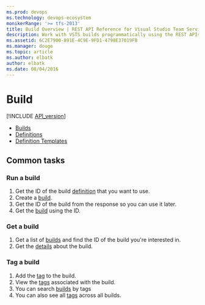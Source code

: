 ```yaml
---
ms.prod: devops
ms.technology: devops-ecosystem
monikerRange: '>= tfs-2013'
title: Build Overview | REST API Reference for Visual Studio Team Services and Team Foundation Server
description: Work with VSTS builds programmatically using the REST APIs.
ms.assetid: 6C2E7900-891E-4C9E-9FD1-4798E37019FB
ms.manager: douge
ms.topic: article
ms.author: elbatk
author: elbatk
ms.date: 08/04/2016
---
```


# Build
[!INCLUDE [API_version](../_data/version2.md)]

* [Builds](./builds.md)
* [Definitions](./definitions.md)
* [Definition Templates](./definition-templates.md)

## Common tasks

### Run a build

1. Get the ID of the build [definition](./definitions.md) that you want to use.
2. Create a [build](./builds.md#queueabuild).
3. Get the ID of the build from the response so you can use it later.
4. Get the [build](./builds.md#getabuild) using the ID.

### Get a build

1. Get a list of [builds](./builds.md) and find the ID of the build you're interested in.
2. Get the [details](./builds.md#getbuilddetails) about the build.

### Tag a build

1. Add the [tag](./builds.md#addatagtoabuild) to the build.
2. View the [tags](./builds.md#gettagsforabuild) associated with the build.
3. You can search [builds](./builds.md#getbuildswithatag) by tags
4. You can also see all [tags](./tags.md) across all builds.

